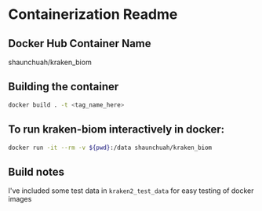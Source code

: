 # Containerization Readme

## Docker Hub Container Name

shaunchuah/kraken_biom

## Building the container

```sh
docker build . -t <tag_name_here>
```

## To run kraken-biom interactively in docker:

```sh
docker run -it --rm -v ${pwd}:/data shaunchuah/kraken_biom
```

## Build notes

I've included some test data in `kraken2_test_data` for easy testing of docker images
